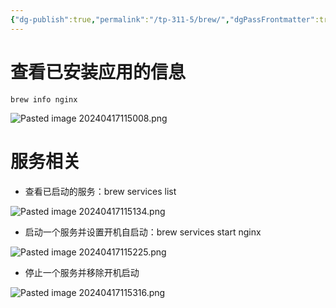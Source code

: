 ```yaml
---
{"dg-publish":true,"permalink":"/tp-311-5/brew/","dgPassFrontmatter":true,"created":"2024-04-17T11:47:31.220+08:00","updated":"2024-06-01T10:50:19.033+08:00"}
---
```


# 查看已安装应用的信息

```shell
brew info nginx
```

![Pasted image 20240417115008.png](/img/user/$/$Sys999%20Attachment/Pasted%20image%2020240417115008.png)
# 服务相关

- 查看已启动的服务：brew services list

![Pasted image 20240417115134.png](/img/user/$/$Sys999%20Attachment/Pasted%20image%2020240417115134.png)

- 启动一个服务并设置开机自启动：brew services start nginx

![Pasted image 20240417115225.png](/img/user/$/$Sys999%20Attachment/Pasted%20image%2020240417115225.png)

- 停止一个服务并移除开机启动

![Pasted image 20240417115316.png](/img/user/$/$Sys999%20Attachment/Pasted%20image%2020240417115316.png)